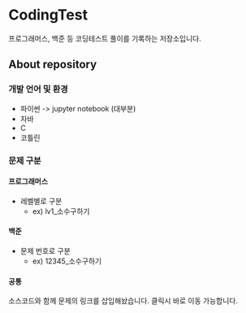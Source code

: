 # CodingTest
프로그래머스, 백준 등 코딩테스트 풀이를 기록하는 저장소입니다.

## About repository
### 개발 언어 및 환경
- 파이썬 -> jupyter notebook (대부분)
- 자바
- C
- 코틀린

### 문제 구분
#### 프로그래머스
- 레벨별로 구분
  - ex) lv1_소수구하기
#### 백준
- 문제 번호로 구분
  - ex) 12345_소수구하기
#### 공통
소스코드와 함께 문제의 링크를 삽입해놨습니다. 클릭시 바로 이동 가능합니다.

